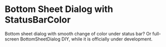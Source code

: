 # Bottom Sheet Dialog with StatusBarColor

Bottom sheet dialog with smooth change of color under status bar? Or full-screen BottomSheetDialog DIY, while it is officially under development. 
